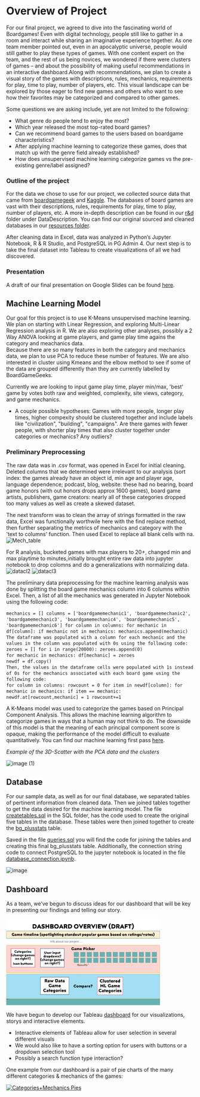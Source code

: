 # Overview of Project

For our final project, we agreed to dive into the fascinating world of Boardgames! 
Even with digital technology, people still like to gather in a room and interact while sharing an imaginative experience together. As one team member pointed out, even in an apocalyptic universe, people would still gather to play these types of games. With one content expert on the team, and the rest of us being novices, we wondered if there were clusters of games – and about the possibility of making useful recommendations in an interactive dashboard.Along with recommendations, we plan to create a visual story of the games with descriptions, rules, mechanics, requirements for play, time to play, number of players, etc. This visual landscape can be explored by those eager to find new games and others who want to see how their favorites may be categorized and compared to other games.

Some questions we are asking include, yet are not limited to the following:

-	What genre do people tend to enjoy the most?
-	Which year released the most top-rated board games?
-	Can we recommend board games to the users based on boardgame characteristics?
-	After applying machine learning to categorize these games, does that match up with the genre field already established?
-	How does unsupervised machine learning categorize games vs the pre-existing genre/label assigned?

### Outline of the project 
For the data we chose to use for our project, we collected source data that came from [boardgamegeek]( https://boardgamegeek.com/wiki/page/BGG_XML_API) and [Kaggle]( https://www.kaggle.com/datasets/extralime/20000-boardgames-dataset). The databases of board games are vast with their descriptions, rules, requirements for play, time to play, number of players, etc. A more in-depth description can be found in our [r&d]( https://github.com/miwermi/DA-team-proj/tree/main/r%26d) folder under DataDescription. You can find our original sourced and cleaned databases in our [resources folder](https://github.com/miwermi/DA-team-proj/tree/main/resources).

After cleaning data in Excel, data was analyzed in Python’s Jupyter Notebook, R & R Studio, and PostgreSQL in PG Admin 4. Our next step is to take the final dataset into Tableau to create visualizations of all we had discovered.

### Presentation
A draft of our final presentation on Google Slides can be found [here](https://drive.google.com/drive/folders/1dIl_HQMr_-6D60YDfMqz8rI3Jj3ies11?usp=sharing).

## Machine Learning Model
Our goal for this project is to use K-Means unsupervised machine learning.  We plan on starting with Linear Regression, and exploring Multi-Linear Regression analysis in R.  We are also exploring other analyses, possibly a 2 Way ANOVA looking at game players, and game play time agains the category and meachanics data.  
Because there are so many features in both the category and mechanics data, we plan to use PCA to reduce these number of features. We are also interested in cluster using Kmeans and the elbow method to see if some of the data are grouped differently than they are currently labelled by BoardGameGeeks.

Currently we are looking to input game play time, player min/max, 'best' game by votes both raw and weighted, complexity, site views, category, and game mechanics. 
- A couple possible hypotheses:  Games with more people, longer play times, higher compexity should be clustered together and include labels like "civilization", "building", "campaigns". Are there games with fewer people, with shorter play times that also cluster together under categories or mechanics?  Any outliers?

### Preliminary Preprocessing
The raw data was in .csv format, was opened in Excel for initial cleaning.  Deleted columns that we determined were irrelevant to our analysis (sort index: the games already have an object id, min age and player age, language dependence; podcast, blog, website: these had no bearing, board game honors (with out honors drops approx 1600 games), board game artists, publishers, game creators:  nearly all of these categories dropped too many values as well as create a skewed dataset.

The next transform was to clean the array of strings formatted in the raw data, Excel was functionally worthwile here with the find replace method, then further separating the metrics of mechanics and category with the 'text to columns' function.  Then used Excel to replace all blank cells with na.
![Mech_table](https://user-images.githubusercontent.com/102183530/187327394-62d6c3bc-3893-4d92-8d4b-bf0c3694636f.png)

For R analysis, bucketed games with max players to 20+, changed min and max playtime to minutes,initially brought entire raw data into jupyter notebook to drop colomns and do a generalizations with normalizing data.
![datacl2](https://user-images.githubusercontent.com/102183530/187327618-add74d87-d9c1-4b3d-a9d5-1d63f8a20a48.png)
![datacl3](https://user-images.githubusercontent.com/102183530/187327625-49950472-aebc-4e84-ad21-1d581bc68a03.png)

The preliminary data preprocessing for the machine learning analysis was done by splitting the board game mechanics column into 6 columns within Excel. Then, a list of all the mechanics was generated in Jupyter Notebook using the following code:
```
mechanics = [] columns = ['boardgamemechanic1', 'boardgamemechanic2', 'boardgamemechanic3', 'boardgamemechanic4', 'boardgamemechanic5', 'boardgamemechanic6'] for column in columns: for mechanic in df[column]: if mechanic not in mechanics: mechanics.append(mechanic)
The dataframe was populated with a column for each mechanic and the values in the column was populated with 0s using the following code:
zeroes = [] for i in range(20000): zeroes.append(0)
for mechanic in mechanics: df[mechanic] = zeroes
newdf = df.copy()
Then, the values in the dataframe cells were populated with 1s instead of 0s for the mechanics associated with each board game using the following code:
for column in columns: rowcount = 0 for item in newdf[column]: for mechanic in mechanics: if item == mechanic: newdf.at[rowcount,mechanic] = 1 rowcount+=1
```
A K-Means model was used to categorize the games based on Principal Component Analysis. This allows the machine learning algorithm to categorize games in ways that a human may not think to do. The downside of this model is that the meaning of each principal component score is opaque, making the performance of the model difficult to evaluate quantitatively. You can find our machine learning first pass [here](https://github.com/miwermi/DA-team-proj/blob/main/machine_learning_first_pass.ipynb).

*Example of the 3D-Scatter with the PCA data and the clusters*

<img width="554" alt="image (1)" src="https://user-images.githubusercontent.com/102122063/187102553-931d0f40-3943-445c-a863-35ce906b5580.png">


## Database
For our sample data, as well as for our final database, we separated tables of pertinent information from cleaned data. Then we joined tables together to get the data desired for the machine learning model. The file [createtables.sql](https://github.com/miwermi/DA-team-proj/blob/main/sql/createtables.sql) in the SQL folder, has the code used to create the original five tables in the database. These tables were then joined together to create the [bg_plusstats]( https://github.com/miwermi/DA-team-proj/blob/main/sql/bg_plusstats.csv) table. 

Saved in the file [queries.sql]( https://github.com/miwermi/DA-team-proj/blob/main/sql/queries.sql) you will find the code for joining the tables and creating this final bg_plusstats table. Additionally, the connection string code to connect PostgreSQL to the jupyter notebook is located in the file [database_connection.ipynb]( https://github.com/miwermi/DA-team-proj/blob/main/sql/database_connection.ipynb).  

![image](https://user-images.githubusercontent.com/102757676/188759022-b6d74018-d6c3-4bcb-9d64-3a1ff7760ae5.png)


    
## Dashboard
As a team, we’ve begun to discuss ideas for our dashboard that will be key in presenting our findings and telling our story. 

<img width="412" alt="ERD Image" src="https://github.com/miwermi/DA-team-proj/blob/main/graphics/dashboard-draft.png">
   
We have begun to develop our Tableau [dashboard](https://public.tableau.com/app/profile/butler.bootcamp.2022/viz/BoardgameDashboard) for our visualizations, storys and interactive elements. 
- Interactive elements of Tableau allow for user selection in several different visuals
- We would also like to have a sorting option for users with buttons or a dropdown selection tool
- Possibly a search function type interaction?

One example from our dashboard is a pair of pie charts of the many different categories & mechanics of the games:
<div class='tableauPlaceholder' id='viz1662322591227' style='position: relative'><noscript><a href='#'><img alt='Categories+Mechanics Pies ' src='https:&#47;&#47;public.tableau.com&#47;static&#47;images&#47;Ca&#47;CategoryandMechanicsPies&#47;CategoriesMechanicsPies&#47;1_rss.png' style='border: none' /></a></noscript><object class='tableauViz'  style='display:none;'><param name='host_url' value='https%3A%2F%2Fpublic.tableau.com%2F' /> <param name='embed_code_version' value='3' /> <param name='site_root' value='' /><param name='name' value='CategoryandMechanicsPies&#47;CategoriesMechanicsPies' /><param name='tabs' value='no' /><param name='toolbar' value='yes' /><param name='static_image' value='https:&#47;&#47;public.tableau.com&#47;static&#47;images&#47;Ca&#47;CategoryandMechanicsPies&#47;CategoriesMechanicsPies&#47;1.png' /> <param name='animate_transition' value='yes' /><param name='display_static_image' value='yes' /><param name='display_spinner' value='yes' /><param name='display_overlay' value='yes' /><param name='display_count' value='yes' /><param name='language' value='en-US' /></object></div>       

